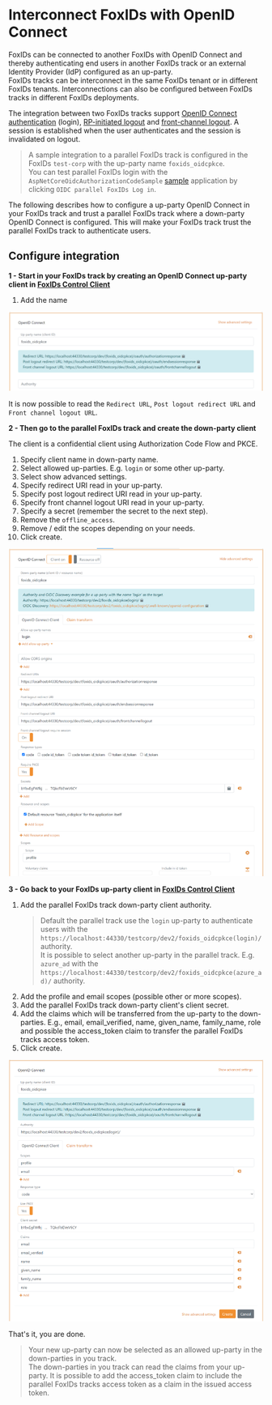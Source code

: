 # Interconnect FoxIDs with OpenID Connect

FoxIDs can be connected to another FoxIDs with OpenID Connect and thereby authenticating end users in another FoxIDs track or an external Identity Provider (IdP) configured as an up-party.  
FoxIDs tracks can be interconnect in the same FoxIDs tenant or in different FoxIDs tenants. Interconnections can also be configured between FoxIDs tracks in different FoxIDs deployments.

The integration between two FoxIDs tracks support [OpenID Connect authentication](https://openid.net/specs/openid-connect-core-1_0.html#Authentication) (login), [RP-initiated logout](https://openid.net/specs/openid-connect-rpinitiated-1_0.html) and [front-channel logout](https://openid.net/specs/openid-connect-frontchannel-1_0.html). A session is established when the user authenticates and the session is invalidated on logout.

> A sample integration to a parallel FoxIDs track is configured in the FoxIDs `test-corp` with the up-party name `foxids_oidcpkce`.  
> You can test parallel FoxIDs login with the `AspNetCoreOidcAuthorizationCodeSample` [sample](samples.md#aspnetcoreoidcauthorizationcodesample) application by clicking `OIDC parallel FoxIDs Log in`.

The following describes how to configure a up-party OpenID Connect in your FoxIDs track and trust a parallel FoxIDs track where a down-party OpenID Connect is configured. This will make your FoxIDs track trust the parallel FoxIDs track to authenticate users.

## Configure integration

**1 - Start in your FoxIDs track by creating an OpenID Connect up-party client in [FoxIDs Control Client](control.md#foxids-control-client)**

1. Add the name

![Read the redirect URLs](images/howto-oidc-foxids-up-party-readredirect.png)

It is now possible to read the `Redirect URL`, `Post logout redirect URL` and `Front channel logout URL`.

**2 - Then go to the parallel FoxIDs track and create the down-party client**

The client is a confidential client using Authorization Code Flow and PKCE.

1. Specify client name in down-party name.
2. Select allowed up-parties. E.g. `login` or some other up-party.
3. Select show advanced settings.
4. Specify redirect URI read in your up-party.
5. Specify post logout redirect URI read in your up-party.
6. Specify front channel logout URI read in your up-party.
7. Specify a secret (remember the secret to the next step).
8. Remove the `offline_access`.
9. Remove / edit the scopes depending on your needs.
10. Click create.

![Parallel FoxIDs down-party client](images/howto-oidc-foxids-parallel-down-party.png)

**3 - Go back to your FoxIDs up-party client in [FoxIDs Control Client](control.md#foxids-control-client)**

 1. Add the parallel FoxIDs track down-party client authority.  
     > Default the parallel track use the `login` up-party to authenticate users with the `https://localhost:44330/testcorp/dev2/foxids_oidcpkce(login)/` authority.  
     > It is possible to select another up-party in the parallel track. E.g. `azure_ad` with the `https://localhost:44330/testcorp/dev2/foxids_oidcpkce(azure_ad)/` authority.
 2. Add the profile and email scopes (possible other or more scopes).
 3. Add the parallel FoxIDs track down-party client's client secret.
 6. Add the claims which will be transferred from the up-party to the down-parties. E.g., email, email_verified, name, given_name, family_name, role and possible the access_token claim to transfer the parallel FoxIDs tracks access token.
 7. Click create.

 ![Parallel FoxIDs down-party client](images/howto-oidc-foxids-up-party.png)

That's it, you are done. 

> Your new up-party can now be selected as an allowed up-party in the down-parties in you track.  
> The down-parties in you track can read the claims from your up-party. It is possible to add the access_token claim to include the parallel FoxIDs tracks access token as a claim in the issued access token.